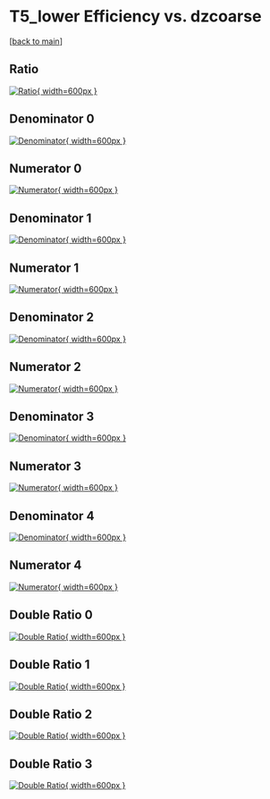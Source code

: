 # T5_lower Efficiency vs. dzcoarse

[[back to main](./)]



## Ratio

[![Ratio](../mtv/var/T5_lower_xtr_321_-1_eff_dzcoarse.png){ width=600px }](../mtv/var/T5_lower_xtr_321_-1_eff_dzcoarse.pdf)

## Denominator 0

[![Denominator](../mtv/den/T5_lower_xtr_321_-1_eff_dzcoarse_den0.png){ width=600px }](../mtv/den/T5_lower_xtr_321_-1_eff_dzcoarse_den0.pdf)

## Numerator 0

[![Numerator](../mtv/num/T5_lower_xtr_321_-1_eff_dzcoarse_num0.png){ width=600px }](../mtv/num/T5_lower_xtr_321_-1_eff_dzcoarse_num0.pdf)

## Denominator 1

[![Denominator](../mtv/den/T5_lower_xtr_321_-1_eff_dzcoarse_den1.png){ width=600px }](../mtv/den/T5_lower_xtr_321_-1_eff_dzcoarse_den1.pdf)

## Numerator 1

[![Numerator](../mtv/num/T5_lower_xtr_321_-1_eff_dzcoarse_num1.png){ width=600px }](../mtv/num/T5_lower_xtr_321_-1_eff_dzcoarse_num1.pdf)

## Denominator 2

[![Denominator](../mtv/den/T5_lower_xtr_321_-1_eff_dzcoarse_den2.png){ width=600px }](../mtv/den/T5_lower_xtr_321_-1_eff_dzcoarse_den2.pdf)

## Numerator 2

[![Numerator](../mtv/num/T5_lower_xtr_321_-1_eff_dzcoarse_num2.png){ width=600px }](../mtv/num/T5_lower_xtr_321_-1_eff_dzcoarse_num2.pdf)

## Denominator 3

[![Denominator](../mtv/den/T5_lower_xtr_321_-1_eff_dzcoarse_den3.png){ width=600px }](../mtv/den/T5_lower_xtr_321_-1_eff_dzcoarse_den3.pdf)

## Numerator 3

[![Numerator](../mtv/num/T5_lower_xtr_321_-1_eff_dzcoarse_num3.png){ width=600px }](../mtv/num/T5_lower_xtr_321_-1_eff_dzcoarse_num3.pdf)

## Denominator 4

[![Denominator](../mtv/den/T5_lower_xtr_321_-1_eff_dzcoarse_den4.png){ width=600px }](../mtv/den/T5_lower_xtr_321_-1_eff_dzcoarse_den4.pdf)

## Numerator 4

[![Numerator](../mtv/num/T5_lower_xtr_321_-1_eff_dzcoarse_num4.png){ width=600px }](../mtv/num/T5_lower_xtr_321_-1_eff_dzcoarse_num4.pdf)

## Double Ratio 0

[![Double Ratio](../mtv/ratio/T5_lower_xtr_321_-1_eff_dzcoarse_ratio0.png){ width=600px }](../mtv/ratio/T5_lower_xtr_321_-1_eff_dzcoarse_ratio0.pdf)

## Double Ratio 1

[![Double Ratio](../mtv/ratio/T5_lower_xtr_321_-1_eff_dzcoarse_ratio1.png){ width=600px }](../mtv/ratio/T5_lower_xtr_321_-1_eff_dzcoarse_ratio1.pdf)

## Double Ratio 2

[![Double Ratio](../mtv/ratio/T5_lower_xtr_321_-1_eff_dzcoarse_ratio2.png){ width=600px }](../mtv/ratio/T5_lower_xtr_321_-1_eff_dzcoarse_ratio2.pdf)

## Double Ratio 3

[![Double Ratio](../mtv/ratio/T5_lower_xtr_321_-1_eff_dzcoarse_ratio3.png){ width=600px }](../mtv/ratio/T5_lower_xtr_321_-1_eff_dzcoarse_ratio3.pdf)

